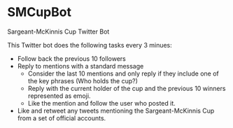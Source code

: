 # SMCupBot
Sargeant-McKinnis Cup Twitter Bot

This Twitter bot does the following tasks every 3 minues:
- Follow back the previous 10 followers
- Reply to mentions with a standard message
  - Consider the last 10 mentions and only reply if they include one of the key phrases (Who holds the cup?)
  - Reply with the current holder of the cup and the previous 10 winners represented as emoji.
  - Like the mention and follow the user who posted it.
- Like and retweet any tweets mentioning the Sargeant-McKinnis Cup from a set of official accounts.
